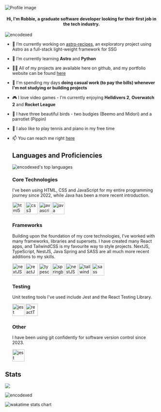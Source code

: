 <img src="https://github.com/encodexed/encodexed/assets/107448691/e44c5740-e7ab-48d3-b0a8-9e799512d489" alt="Profile image" />

<h4 align="center">Hi, I'm Robbie, a graduate software developer looking for their first job in the tech industry.</h4>

<p align="left"> <img src="https://komarev.com/ghpvc/?username=encodexed&label=Profile%20views&color=0e75b6&style=flat" alt="encodexed" /> </p>

- 🔭 I’m currently working on [astro-recipes](https://github.com/encodexed/astro-recipes), an exploratory project using Astro as a full-stack light-weight framework for SSG

- 🌱 I’m currently learning **Astro** and **Python**

- 👨‍💻 All of my projects are available here on github, and my portfolio website can be found [here](https://alakaslam.io)

- 💬 I'm spending my days **doing casual work (to pay the bills) whenever I'm not studying or building projects**

- 🎮 I love video games - I'm currently enjoying **Helldivers 2**, **Overwatch 2** and **Rocket League**

- 🦜 I have three beautiful birds - two budgies (Beemo and Midori) and a parrotlet (Pippin)

- 🎾 I also like to play tennis and piano in my free time

- 📫 You can reach me right [here](https://www.alakaslam.io/contact)

  <div align="left">
    <h2>Languages and Proficiencies</h2>
    <p><img src="https://github-readme-stats.vercel.app/api/top-langs/?username=encodexed&show_icons=true&locale=en&layout=compact" alt="encodexed's top languages" /></p>
    <h3>Core Technologies</h3>
    <p>I've been using HTML, CSS and JavaScript for my entire programming journey since 2022, while Java has been a more recent introduction.</p>
    <div><img src="https://www.svgrepo.com/show/452228/html-5.svg" alt="html5" width="40" height="40"/> <img src="https://www.svgrepo.com/show/452185/css-3.svg" alt="css3" width="40" height="40"/> <img src="https://www.svgrepo.com/show/349419/javascript.svg" alt="javascript" width="40" height="40"/> <img src="https://www.svgrepo.com/show/303388/java-4-logo.svg" alt="java" width="40" height="40"/></div>
    <h3>Frameworks</h3>
    <p>Building upon the foundation of my core technologies, I've worked with many frameworks, libraries and supersets. I have created many React apps, and TailwindCSS is my favourite way to style projects. NextJS, TypeScript, NestJS, Java Spring and SASS are all much more recent additions to my skills.</p>
    <div><img src="https://github.com/encodexed/encodexed/assets/107448691/988cb0ff-663c-493c-a7dc-8c5a06256b64" alt="nextJS" width="40" height="40"/> <img src="https://www.svgrepo.com/show/354259/react.svg" alt="reactJS" width="40" height="40"/> <img src="https://www.svgrepo.com/show/349540/typescript.svg" alt="typescript" width="40" height="40"/> <img src="https://www.svgrepo.com/show/354380/spring-icon.svg" alt="springboot" width="40" height="40"/> <img src="https://www.svgrepo.com/show/373863/nest-middleware-js.svg" alt="nestJS" width="40" height="40"/> <img src="https://www.svgrepo.com/show/374118/tailwind.svg" alt="tailwindCSS" width="40" height="40"/> <img src="https://www.svgrepo.com/show/349502/sass.svg" alt="sass" width="40" height="40"/></div>
  </div>
  
  <h3>Testing</h3>
    <p>Unit testing tools I've used include Jest and the React Testing Library.</p>
    <div><img src="https://www.svgrepo.com/show/373701/jest-snapshot.svg" alt="jest" width="40" height="40"/> <img src="https://www.svgrepo.com/show/397611/octopus.svg" alt="reactTestingLibrary" width="40" height="40"/></div>
  <h3>Other</h3>
    <p>I have been using git confidently for software version control since 2023.</p>
    <div><img src="https://www.svgrepo.com/show/452210/git.svg" alt="jest" width="40" height="40"/></div>
  </div>

<div>
  <div align="left">
    <h2>Stats</h2>
  </div>
</div>


<p><img src="https://github-readme-stats.vercel.app/api?username=encodexed&show_icons=true&count_private=true" /></p>

<p><img src="https://streak-stats.demolab.com/?user=encodexed" alt="encodexed" /></p>

<p><img src="https://github-readme-stats.vercel.app/api/wakatime?username=encodexed" alt="wakatime stats chart"/></p>
